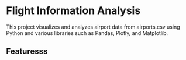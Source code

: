 # Flight Information Analysis

This project visualizes and analyzes airport data from airports.csv using Python and various libraries such as Pandas, Plotly, and Matplotlib.

## Featuresss